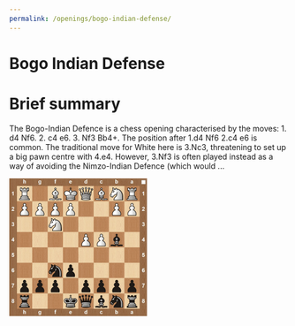 ```yaml
---
permalink: /openings/bogo-indian-defense/
---
```

Bogo Indian Defense
===================

# Brief summary


The Bogo-Indian Defence is a chess opening characterised by the moves: 1. d4 Nf6. 2. c4 e6. 3. Nf3 Bb4+. The position after 1.d4 Nf6 2.c4 e6 is common. The traditional move for White here is 3.Nc3, threatening to set up a big pawn centre with 4.e4. However, 3.Nf3 is often played instead as a way of avoiding the Nimzo-Indian Defence (which would ...

<img src="/img/Bogo Indian Defense.png"/>
